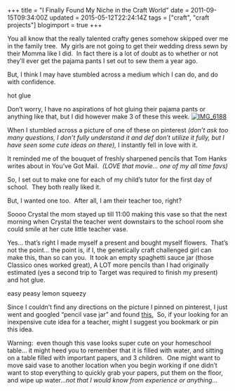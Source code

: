 +++
title = "I Finally Found My Niche in the Craft World"
date = 2011-09-15T09:34:00Z
updated = 2015-05-12T22:24:14Z
tags = ["craft", "craft projects"]
blogimport = true 
+++

You all know that the really talented crafty genes somehow skipped over me in the family tree.&#160; My girls are not going to get their wedding dress sewn by their Momma like I did.&#160; In fact there is a lot of doubt as to whether or not they’ll ever get the pajama pants I set out to sew them a year ago.&#160; 

But, I think I may have stumbled across a medium which I can do, and do with confidence. 

hot glue

Don’t worry, I have no aspirations of hot gluing their pajama pants or anything like that, but I did however make 3 of these this week. [![IMG_6188](https://latc.s3.amazonaws.com/wp-content/uploads/2011/09/IMG_6188.jpg "IMG_6188")](https://latc.s3.amazonaws.com/wp-content/uploads/2011/09/IMG_6188.jpg)

When I stumbled across a picture of one of these on pinterest _(don’t ask too many questions, I don’t fully understand it and def don’t utilize it fully, but I have seen some cute ideas on there),_ I instantly fell in love with it. 

It reminded me of the bouquet of freshly sharpened pencils that Tom Hanks writes about in You’ve Got Mail.&#160; _(LOVE that movie… one of my all time favs)_

So, I set out to make one for each of my child’s tutor for the first day of school.&#160; They both really liked it.&#160; 

But, I wanted one too.&#160; After all, I am their teacher too, right? 

Soooo Crystal the mom stayed up till 11:00 making this vase so that the next morning when Crystal the teacher went downstairs to the school room she could smile at her cute little teacher vase. 

Yes… that’s right I made myself a present and bought myself flowers.&#160; That’s not the point… the point is, if I, the genetically craft challenged girl can make this, than so can you.&#160; It took an empty spaghetti sauce jar (those Classico ones worked great), A LOT more pencils than I had originally estimated (yes a second trip to Target was required to finish my present) and hot glue.&#160; 

easy peasy lemon squeezy

Since I couldn’t find any directions on the picture I pinned on pinterest, I just went and googled “pencil vase jar” and found [this.](http://homemadeserenity.blogspot.com/2011/05/make-it-2-pencil-vase.html)&#160; So, if your looking for an inexpensive cute idea for a teacher, might I suggest you bookmark or pin this idea.&#160; 

Warning:&#160; even though this vase looks super cute on your homeschool table… it might heed you to remember that it is filled with water, and sitting on a table filled with important papers, and 3 children.&#160; One might want to move said vase to another location when you begin working if one didn’t want to stop everything to quickly grab your papers, put them on the floor, and wipe up water…_not that I would know from experience or anything…_
